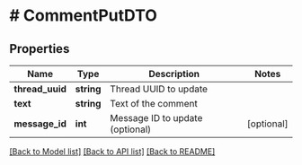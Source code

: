 # # CommentPutDTO

## Properties

Name | Type | Description | Notes
------------ | ------------- | ------------- | -------------
**thread_uuid** | **string** | Thread UUID to update |
**text** | **string** | Text of the comment |
**message_id** | **int** | Message ID to update (optional) | [optional]

[[Back to Model list]](../../README.md#models) [[Back to API list]](../../README.md#endpoints) [[Back to README]](../../README.md)

